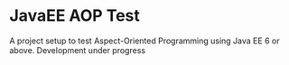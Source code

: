 # JavaEE AOP Test
A project setup to test Aspect-Oriented Programming using Java EE 6 or above.
Development under progress
